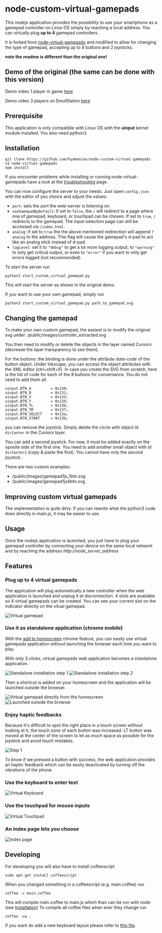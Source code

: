 # node-custom-virtual-gamepads

This nodejs application provides the possibility to use your smartphone 
as a gamepad controller on Linux OS simply by reaching a local address.
You can virtually plug **up to 4** gamepad controllers.

It is forked from [node-virtual-gamepads][original] and modified to allow for changing
the type of gamepad, accepting up to 8 buttons and 2 joysticks. 

**note the readme is different than the original one!**

[original]: https://github.com/jehervy/node-virtual-gamepads

Demo of the original (the same can be done with this version)
----
Demo video 1 player in game [here](https://www.youtube.com/watch?v=OWgWugNsF7w)

Demo video 3 players on EmulStation [here](https://www.youtube.com/watch?v=HQROnYLRyOw)

Prerequisite
------------
This application is only compatible with Linux OS with the **uinput** kernel module installed.
You also need python3.

Installation
------------
    git clone https://github.com/hyamanieu/node-custom-virtual-gamepads
    cd node-virtual-gamepads
    npm install

If you encounter problems while installing or running node-virtual-gamepads have
a look at the [troubleshooting](TROUBLESHOOTING.md) page.

You can now configure the server to your needs. Just open `config.json`
with the editor of you choice and adjust the values.

  * `port`: sets the port the web-server is listening on.
  * `useGamepadByDefault`: if set to `false`, the `/` will redirect to a
    page where one of gamepad, keyboard, or touchpad can be chosen.
    If set to `true`, `/` redirects to the gamepad. The input-selection
    page can still be accessed via `/index.html`.
  * `analog`: if set to `true` the the above mentioned redirection will
    append `?analog` to the address. This flag will cause the gamepad's
    d-pad to act like an analog stick instead of d-pad.
  * `logLevel`: set it to `"debug"` to get a lot more logging output,
    to `"warning"` to only get critical output, or even to `"error"` if
    you want to only get errors logged (not recommended).

To start the server run
    
    python3 start_custom_virtual_gamepad.py
    
This will start the server as shown in the original demo.

If you want to use your own gamepad, simply run

    python3 start_custom_virtual_gamepad.py path_to_gamepad.svg
    
Changing the gamepad
--------------------

To make your own custom gamepad, the easiest is to modify the original
svg under ./public/images/controler_extracted.svg

You then need to modify or delete the objects in the layer named *Cursors* 
(decrease the layer transparency to see them).

For the buttons: the binding is done under the attribute
*data-code* of the button object. Under Inkscape, you can access the object 
attributes with the XML editor (ctrl+shift+X).
In case you create the SVG from scratch, here is the list of code for each of the 
8 buttons for conveniance. You do not need to add them all.

```
uinput.BTN_A         = 0x130;
uinput.BTN_B         = 0x131;
uinput.BTN_X         = 0x133;
uinput.BTN_Y         = 0x134;
uinput.BTN_TL        = 0x136;
uinput.BTN_TR        = 0x137;
uinput.BTN_SELECT    = 0x13a;
uinput.BTN_START     = 0x13b;
```

you can remove the joystick. Simply delete the circle with object id 
`dirCenter` in the *Cursors* layer.

You can add a second joystick. For now, it must be added exactly on the 
oposite side of the first one. You need to add another small object
with id `dirCenter2` (copy & paste the first). You cannot have only
the second joystick.

There are two custom examples:
 * /public/images/gamepad1js_1btn.svg
 * /public/images/gamepad1js4btn.svg

Improving custom virtual gamepads
---------------------------------
The implementation is quite dirty. If you can rewrite what the python3
code does directly in main.js, it may be easier to use.

Usage
-----
Once the nodejs application is launched, you just have to plug your gamepad controller
by connecting your device on the same local network and by reaching the address *http://node_server_address*

Features
--------
### Plug up to 4 virtual gamepads
The application will plug automatically a new controller when the web application is launched and unplug it at disconnection.
4 slots are available so 4 virtual gamepads can be created. You can see your current slot on the indicator directly on the vitual gamepad.

![Virtual gamepad](https://github.com/miroof/node-virtual-gamepads/blob/resources/screenshots/standalone.png?raw=true)

### Use it as standalone application (chrome mobile)
With the [add to homescreen](https://developer.chrome.com/multidevice/android/installtohomescreen) chrome feature,
you can easily use virtual gamepads application without launching the browser each time you want to play.

With only 3 clicks, virtual gamepads web application becomes a standalone application.

![Standalone installation step 1](https://github.com/miroof/node-virtual-gamepads/blob/resources/screenshots/standalone_step1.png?raw=true)
![Standalone installation step 2](https://github.com/miroof/node-virtual-gamepads/blob/resources/screenshots/standalone_step2.png?raw=true)

Then a shortcut is added on your homescreen and the application will be launched outside the browser.

![Virtual gamepad directly from the homescreen](https://github.com/miroof/node-virtual-gamepads/blob/resources/screenshots/standalone_step3.png?raw=true)
![Launched outside the browser](https://github.com/miroof/node-virtual-gamepads/blob/resources/screenshots/standalone_step4.png?raw=true)

### Enjoy haptic feedbacks
Because it's difficult to spot the right place in a touch screen without looking at it,
the touch zone of each button was increased. LT button was moved at the center of the screen
to let as much space as possible for the joystick and avoid touch mistakes.

![Step 1](https://github.com/miroof/node-virtual-gamepads/blob/resources/schemas/touch_zones.png?raw=true)

To know if we pressed a button with success, the web application provides an haptic feedback
which can be easily deactivated by turning off the vibrations of the phone.

### Use the keyboard to enter text
![Virtual Keyboard](https://github.com/miroof/node-virtual-gamepads/blob/resources/screenshots/keyboard.png?raw=true)

### Use the touchpad for mouse inputs
![Virtual Touchpad](https://github.com/miroof/node-virtual-gamepads/blob/resources/screenshots/touchpad.png?raw=true)

### An index page lets you choose
![Index page](https://github.com/miroof/node-virtual-gamepads/blob/resources/screenshots/index.png?raw=true)

Developing
----------
For developing you will also have to install coffeescript

    sudo apt-get install coffeescript

When you changed something in a coffeescript (e.g. main.coffee) run

    coffee -c main.coffee

This will compile main.coffee to main.js which than can be run with node
(see [Installation](README.md#installation))
To compile all coffee files when ever they change run

    coffee -cw .

If you want do add a new keyboard layout please refer to [this file](CREATE_KEYBOARD_LAYOUT.md).

